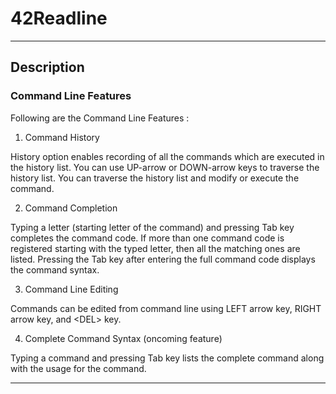 # 42Readline

---

## Description

### Command Line Features


Following are the Command Line Features :

1. Command History

History option enables recording of all the commands which are executed in the history list. You can use UP-arrow or DOWN-arrow keys to traverse the history list. You can traverse the history list and modify or execute the command.


2. Command Completion

Typing a letter (starting letter of the command) and pressing Tab key completes the command code. If more than one command code is registered starting with the typed letter, then all the matching ones are listed. Pressing the Tab key after entering the full command code displays the command syntax.


3. Command Line Editing

Commands can be edited from command line using LEFT arrow key, RIGHT arrow key, and \<DEL\> key.


4. Complete Command Syntax (oncoming feature)

Typing a command and pressing Tab key lists the complete command along with the usage for the command.

---
